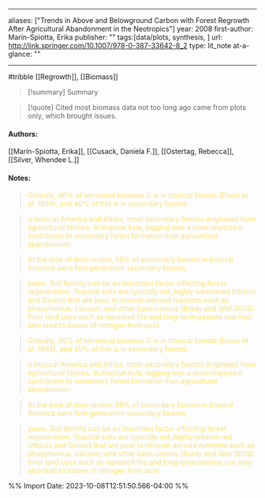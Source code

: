   
---
aliases: ["Trends in Above and Belowground Carbon with Forest Regrowth After Agricultural Abandonment in the Neotropics"] 
year: 2008 
first-author: Marín-Spiotta, Erika
publisher: "" 
tags:[data/plots, synthesis, ]
url: http://link.springer.com/10.1007/978-0-387-33642-8_2 
type: lit_note
at-a-glance: ""

--- 
#tribble
[[Regrowth]], [[Biomass]]

>[!summary] Summary

>[!quote] Cited
>most biomass data not too long ago came from plots only, which brought issues.
#### Authors:
[[Marín-Spiotta, Erika]], [[Cusack, Daniela F.]], [[Ostertag, Rebecca]], [[Silver, Whendee L.]]
#### Notes:


 > <span style="color: #F9E076">Globally, 40% of terrestrial biomass C is in tropical forests (Dixon et al. 1994), and 40% of this is in secondary forests</span>

 

 > <span style="color: #F9E076">n tropical America and Africa, most secondary forests originated from agricultural fallows. In tropical Asia, logging was a more important contributor to secondary forest formation than agricultural abandonmen</span>

 

 > <span style="color: #F9E076">At the time of their review, 58% of secondary forests in tropical America were first generation secondary forests,</span>

 

 > <span style="color: #F9E076">years. Soil fertility can be an important factor affecting forest regeneration. Tropical soils are typically old, highly weathered Ultisols and Oxisols that are poor in mineral-derived nutrients such as phosphorous, calcium, and other base cations (Brady and Weil 2002). Prior land uses such as repeated fire and long-term pasture use may also lead to losses of nitrogen from soils</span>

 

 > <span style="color: #F9E076">Globally, 40% of terrestrial biomass C is in tropical forests (Dixon et al. 1994), and 40% of this is in secondary forests</span>

 

 > <span style="color: #F9E076">n tropical America and Africa, most secondary forests originated from agricultural fallows. In tropical Asia, logging was a more important contributor to secondary forest formation than agricultural abandonmen</span>

 

 > <span style="color: #F9E076">At the time of their review, 58% of secondary forests in tropical America were first generation secondary forests,</span>

 

 > <span style="color: #F9E076">years. Soil fertility can be an important factor affecting forest regeneration. Tropical soils are typically old, highly weathe red Ultisols and Oxisols that are poor in mineral-derived nutrients such as phosphorous, calcium, and other base cations (Brady and Weil 2002). Prior land uses such as repeated fire and long-term pasture use may also lead to losses of nitrogen from soils</span>

 

%% Import Date: 2023-10-08T12:51:50.566-04:00 %%
